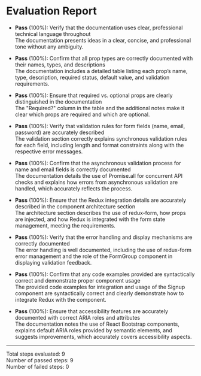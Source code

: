 # Evaluation Report

- **Pass** (100%): Verify that the documentation uses clear, professional technical language throughout  
  The documentation presents ideas in a clear, concise, and professional tone without any ambiguity.

- **Pass** (100%): Confirm that all prop types are correctly documented with their names, types, and descriptions  
  The documentation includes a detailed table listing each prop’s name, type, description, required status, default value, and validation requirements.

- **Pass** (100%): Ensure that required vs. optional props are clearly distinguished in the documentation  
  The "Required?" column in the table and the additional notes make it clear which props are required and which are optional.

- **Pass** (100%): Verify that validation rules for form fields (name, email, password) are accurately described  
  The validation section correctly explains synchronous validation rules for each field, including length and format constraints along with the respective error messages.

- **Pass** (100%): Confirm that the asynchronous validation process for name and email fields is correctly documented  
  The documentation details the use of Promise.all for concurrent API checks and explains how errors from asynchronous validation are handled, which accurately reflects the process.

- **Pass** (100%): Ensure that the Redux integration details are accurately described in the component architecture section  
  The architecture section describes the use of redux-form, how props are injected, and how Redux is integrated with the form state management, meeting the requirements.

- **Pass** (100%): Verify that the error handling and display mechanisms are correctly documented  
  The error handling is well documented, including the use of redux-form error management and the role of the FormGroup component in displaying validation feedback.

- **Pass** (100%): Confirm that any code examples provided are syntactically correct and demonstrate proper component usage  
  The provided code examples for integration and usage of the Signup component are syntactically correct and clearly demonstrate how to integrate Redux with the component.

- **Pass** (100%): Ensure that accessibility features are accurately documented with correct ARIA roles and attributes  
  The documentation notes the use of React Bootstrap components, explains default ARIA roles provided by semantic elements, and suggests improvements, which accurately covers accessibility aspects.

---

Total steps evaluated: 9  
Number of passed steps: 9  
Number of failed steps: 0